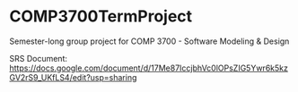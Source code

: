 # COMP3700TermProject
Semester-long group project for COMP 3700 - Software Modeling &amp; Design

SRS Document:
https://docs.google.com/document/d/17Me87IccjbhVc0lOPsZIG5Ywr6k5kzGV2rS9_UKfLS4/edit?usp=sharing
